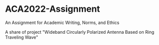 # ACA2022-Assignment
An Assignment for Academic Writing, Norms, and Ethics

A share of project "Wideband Circularly Polarized Antenna Based on Ring Traveling Wave"
